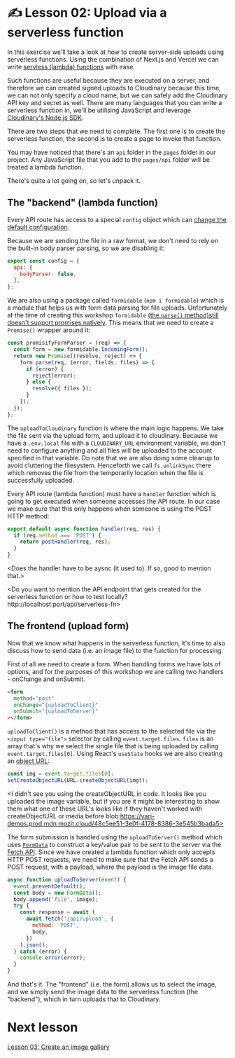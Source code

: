# ✍️ Lesson 02: Upload via a serverless function

In this exercise we'll take a look at how to create server-side uploads using serverless functions. Using the combination of Next.js and Vercel we can write [servless (lambda) functions](https://vercel.com/docs/concepts/functions/serverless-functions) with ease.

Such functions are useful because they are executed on a server, and therefore we can created signed uploads to Cloudinary because this time, we can not only specify a cloud name, but we can safely add the Cloudinary API key and secret as well. There are many languages that you can write a serverless function in, we'll be utilising JavaScript and leverage [Cloudinary's Node.js SDK](https://cloudinary.com/documentation/node_integration).

There are two steps that we need to complete. The first one is to create the serverless function, the second is to create a page to invoke that function.

You may have noticed that there's an `api` folder in the `pages` folder in our project. Any JavaScript file that you add to the `pages/api` folder will be treated a lambda function.

There's quite a lot going on, so let's unpack it.

## The "backend" (lambda function)

Every API route has access to a special `config` object which can [change the default configuration](https://nextjs.org/docs/api-routes/request-helpers).

Because we are sending the file in a raw format, we don't need to rely on the built-in body parser parsing, so we are disabling it:

```js
export const config = {
  api: {
    bodyParser: false,
  },
};
```

We are also using a package called `formidable` (`npm i formidable`) which is a module that helps us with form data parsing for file uploads. Unfortunately at the time of creating this workshop `formidable` [(the `parse()` method)still doesn't support promises natively](https://github.com/node-formidable/formidable/issues/685). This means that we need to create a `Promise()` wrapper around it:

```js
const promisifyFormParser = (req) => {
  const form = new formidable.IncomingForm();
  return new Promise((resolve, reject) => {
    form.parse(req, (error, fields, files) => {
      if (error) {
        reject(error);
      } else {
        resolve({ files });
      }
    });
  });
};
```

The `uploadToCloudinary` function is where the main logic happens. We take the file sent via the upload form, and upload it to cloudinary. Because we have a `.env.local` file with a `CLOUDINARY_URL` environment variable, we don't need to configure anything and all files will be uploaded to the account specified in that variable. Do note that we are also doing some cleanup to avoid cluttering the filesystem. Henceforth we call `fs.unlinkSync` there which removes the file from the temporarily location when the file is successfully uploaded.

Every API route (lambda function) must have a `handler` function which is going to get executed when someone accesses the API route. In our case we make sure that this only happens when someone is using the POST HTTP method:

```js
export default async function handler(req, res) {
  if (req.method === 'POST') {
    return postHandler(req, res);
  }
}
```
<Does the handler have to be aysnc (it used to). If so, good to mention that.>

<Do you want to mention the API endpoint that gets created for the serverless function or how to test locally?
http://localhost:port/api/serverless-fn>

## The frontend (upload form)

Now that we know what happens in the serverless function, it's time to also discuss how to send data (i.e. an image file) to the function for processing.

First of all we need to create a form. When handling forms we have lots of options, and for the purposes of this workshop we are calling two handlers - onChange and onSubmit.

```html
<form
  method="post"
  onChange="{uploadToClient}"
  onSubmit="{uploadToServer}"
></form>
```

`uploadToClient()` is a method that has access to the selected file via the `<input type="file">` selector by calling `event.target.files`. `files` is an array that's why we select the single file that is being uploaded by calling `event.target.files[0]`. Using React's `useState` hooks we are also creating an [object URL](https://developer.mozilla.org/en-US/docs/Web/API/URL/createObjectURL):

```js
const img = event.target.files[0];
setCreateObjectURL(URL.createObjectURL(img));
```

<I didn't see you using the createObjectURL in code. It looks like you uploaded the image variable, but if you are it might be interesting to show them what one of these URL's looks like if they haven't worked with createObjectURL or media before blob:https://yari-demos.prod.mdn.mozit.cloud/48c5ee51-3e0f-4178-8386-3e545b3bada5>

The form submission is handled using the `uploadToServer()` method which uses [`FormData`](https://developer.mozilla.org/en-US/docs/Web/API/FormData) to construct a key/value pair to be sent to the server via the [Fetch API](https://developer.mozilla.org/en-US/docs/Web/API/Fetch_API/Using_Fetch). Since we have created a lambda function which only accepts HTTP POST requests, we need to make sure that the Fetch API sends a POST request, with a payload, where the payload is the image file data.

```js
async function uploadToServer(event) {
  event.preventDefault();
  const body = new FormData();
  body.append('file', image);
  try {
    const response = await (
      await fetch('/api/upload', {
        method: 'POST',
        body,
      })
    ).json();
  } catch (error) {
    console.error(error);
  }
}
```

And that's it. The "frontend" (i.e. the form) allows us to select the image, and we simply send the image data to the serverless function (the "backend"), which in turn uploads that to Cloudinary.

# Next lesson

[Lesson 03: Create an image gallery](./03-create-an-image-gallery.md)
